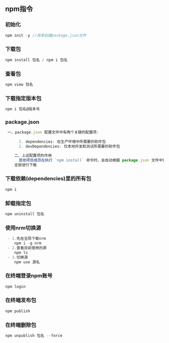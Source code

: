 ## npm指令

### 初始化
```js
npm init -y //用来创建package.json文件
```


### 下载包
```js
npm install 包名 / npm i 包名
```


### 查看包
```js
npm view 包名
```


### 下载指定版本包
```js
npm i 包名@版本号
```

### package.json
```js
 一、package.json 配置文件中有两个关键的配置项: 
      
      1. dependencies: 在生产环境中所需要的软件包
      2. devDependencies: 仅本地开发和测试所需要的软件包

    二、上述配置项的作用
      其他项目成员在执行 `npm install` 命令时，会自动根据 package.json 文件中记录的包名称和版本信息
    全部进行下载
```
   

### 下载依赖(dependencies)里的所有包
```js
npm i
```

### 卸载指定包
```js
npm uninstall 包名
```

### 使用nrm切换源
```js
 - 1.先在全局下载nrm
    npm i -g nrm
 - 2.查看目前使用的源
    npm ls
 - 3.切换源
    npm use 源名
```


### 在终端登录npm账号
```js
npm login
```


### 在终端发布包
```js
npm publish 
```


### 在终端删除包
```js
npm unpublish 包名 --force
```
